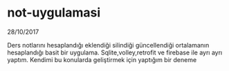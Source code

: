 # not-uygulamasi

28/10/2017

Ders notlarını hesaplandığı eklendiği silindiği güncellendiği ortalamanın hesaplandığı basit bir uygulama.
Sqlite,volley,retrofit ve firebase ile ayrı ayrı yaptım. Kendimi bu konularda geliştirmek için yaptığım bir deneme
